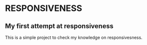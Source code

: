 # RESPONSIVENESS 

## My first attempt at responsiveness

This is a simple project to check my knowledge on responsivesness. 
